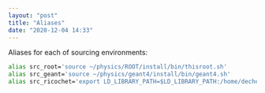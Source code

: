 ```yaml
---
layout: "post"
title: "Aliases"
date: "2020-12-04 14:33"
---
```


Aliases for each of sourcing environments:

``` bash
alias src_root='source ~/physics/ROOT/install/bin/thisroot.sh'
alias src_geant='source ~/physics/geant4/install/bin/geant4.sh'
alias src_ricochet='export LD_LIBRARY_PATH=$LD_LIBRARY_PATH:/home/decheine/physics/ricochet/install/lib'
```
